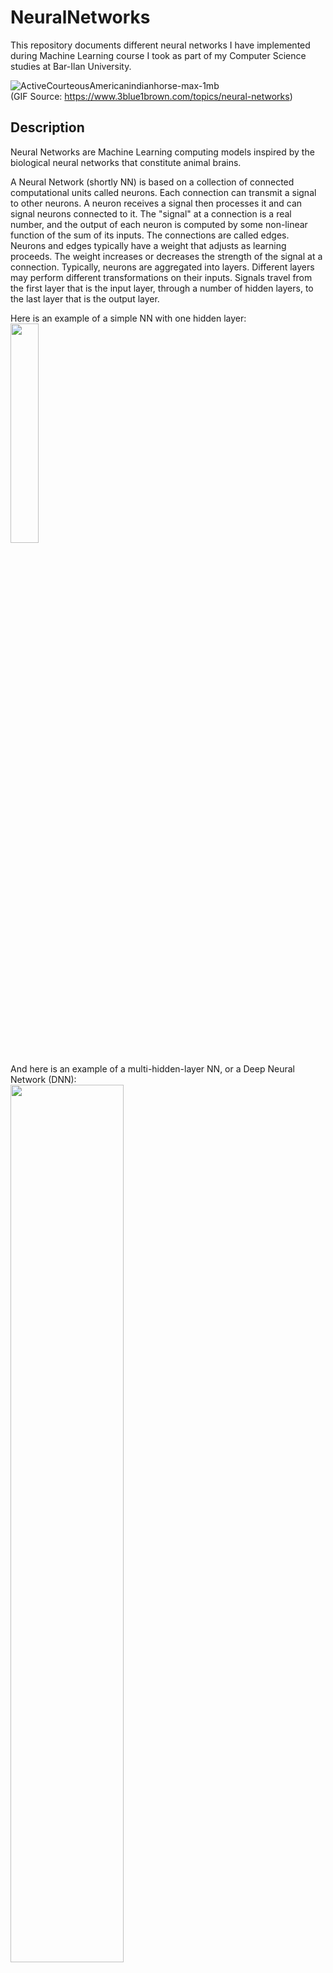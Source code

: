 # NeuralNetworks
This repository documents different neural networks I have implemented during Machine Learning course I took as part of my Computer Science studies at Bar-Ilan University.

![ActiveCourteousAmericanindianhorse-max-1mb](https://user-images.githubusercontent.com/72878018/154795472-e2d8cebc-d516-497c-9e7e-8fa66e2a41d1.gif)  
(GIF Source: https://www.3blue1brown.com/topics/neural-networks)


## Description

Neural Networks are Machine Learning computing models inspired by the biological neural networks that constitute animal brains.

A Neural Network (shortly NN) is based on a collection of connected computational units called neurons. Each connection can transmit a signal to other neurons. A neuron receives a signal then processes it and can signal neurons connected to it. The "signal" at a connection is a real number, and the output of each neuron is computed by some non-linear function of the sum of its inputs. The connections are called edges. Neurons and edges typically have a weight that adjusts as learning proceeds. The weight increases or decreases the strength of the signal at a connection. Typically, neurons are aggregated into layers. Different layers may perform different transformations on their inputs. Signals travel from the first layer that is the input layer, through a number of hidden layers, to the last layer that is the output layer.

Here is an example of a simple NN with one hidden layer:  
<img src=https://user-images.githubusercontent.com/72878018/154792987-ae500000-2500-49ef-a7de-c8497ee20e5c.png width=30% height=30%>

And here is an example of a multi-hidden-layer NN, or a Deep Neural Network (DNN):  
<img src=https://user-images.githubusercontent.com/72878018/154793152-f4f6e957-304f-45ff-a11b-67eaafd57485.png width=60% height=60%>  
Note that the size of each layer (the number of nodes in each layer) can be different.

**Upnext**, I'll explain shortly about system requirements for running the programs, and then we'll discuss three types of NNs:
1. ANN - Artificial Neural Network
2. DNN - Deep Neural Network
3. CNN - Convolutional Neural Network


## Requirements

To run the Neural Networks in this repository, please make sure your system meets the following requirements:
1. **Pyhon 3.6+**. Tested on Python 3.8.
2. **Andconda 3**. A Python distribution that contains many usful libraries. Download: https://www.anaconda.com/products/individual
3. **PyTorch**. An open-source ML framework. Download: https://pytorch.org/get-started/locally/
4. **Python Packages**: numpy,  matplotlib, torch, torchvision, librosa and soundfile.


## ANN - Artificial Neural Network


### Description

In this part, you can find the implementation of my first simple Artificial Neural Network (ANN), implemented manually, without the use of any external packages other than NumPy.

#### Objects
The ANN is trained on a dataset called “MNIST”, which contains grayscale images of 10 handwritten digits from 0 to 9 and the task is to train a classifier that classifies this data. Each image is 28 pixels in height and 28 pixels in width, for a total of 784 pixels. Each pixel has a single pixel-value associated with it, indicating the lightness or darkness of that pixel. This pixel-value is an integer between 0 and 255.

Here is an example of input objects:  
![image](https://user-images.githubusercontent.com/72878018/154794399-53058676-b36a-4f21-b8a7-f0fe0ecff542.png)


#### Labels
The labels are integers from 0 to 9.


### Instructions

1. Download the directory "ANN" from this repo: https://github.com/shlomi1993/NeuralNetworks/tree/main/ANN
2. Inside "ANN/data", extract the zip file "original.zip" to get the following files:
   -  train_x - Train objects. Each object is 28x28 values between 0 and 255.
   -  train_y - Train labels. Each label is an integer between 0 and 9. The i'th label associates with the i'th object.
   -  test_x - Test objects. Their labels needed to be predicted by the ANN.
3. To run the program, navigate to the ANN directory and use the command:
   > python3 ann.py train_x train_y test_x
   
   where the argument x is the path to the x file.

**Important Note:** Running time on the whole dataset probably consumes a lot of time. For debugging purposes, use a portion of the dataset. You can get a similar but smaller dataset by using the python script _data_sampler.py_ from this repo, or by using the reduced dataset from the directory "_ANN\data\reduced_".
  

### Full Report

For further reading about the NN's architecture, hyper-parameters, and loss per epoch, you can read the full report here:  
https://github.com/shlomi1993/NeuralNetworks/blob/main/ANN/ann_report.pdf
  

## DNN - Deep Neural Network


### Description

In this part, you can find my implementation of a multi-layer fully-connected neural network, or Deep Neural Network (DNN) using **PyTorch** package. To run this part, it is necessary to have PyTorch pre-installed on your machine.

#### Objects
The data in this part is called "FashionMNIST" and it contains 10 different categories of clothing. Each image is 28 pixels in height and 28 pixels in width, for a total of 784 pixels. Each pixel has a single pixel-value associated with it, indicating the lightness or darkness of that pixel. This pixel-value is an integer between 0 and 255. 

Here is an example of input objects:  
![image](https://user-images.githubusercontent.com/72878018/154796283-43135c20-8841-4639-8165-6d73a6e1894f.png)

#### Labels
The possible labels are:  
0 - T-shirt/top  
1 - Trouser  
2 - Pullover  
3 - Dress  
4 - Coat  
5 - Sandal  
6 - Shirt  
7 - Sneaker  
8 - Bag  
9 - Ankle boo  

#### DNN Models
This part is divided into two sections:
1. **Experiments:** Implementation of six fully connected deep neural networks models for losses and accuracies tests.
2. **Best Model:** Implementation of a fully connected deep neural network model that obtains accuracy of at least 90%.


### Experiments

In this section, I have implemented six fully connected neural networks models via PyTorch. Each model has different settings and different effects in terms of loss and accuracy.

1. **Model A** - Neural Network with two hidden layers, the first layer is at size of 100 and the second layer is at size of 50. Both layers are followed by ReLU activation function, and the model is trained by **SGD** optimizer.

2. **Model B** - Neural Network with two hidden layers, the first layer is at size of 100 and the second layer is at size of 50. Both layers are followed by ReLU activation function, and this model is trained by **ADAM** optimizer.

3. **Model C - Dropout** – Similar to Model B, but with dropout layers on the output of each hidden layer.

4. **Model D - Batch Normalization** - Similar to Model B, but with Batch Normalization layer before each activation function invocation.

5. **Model E** - Neural Network with five hidden layers at sizes [128, 64, 10, 10, 10] using ReLU activation functions.

6. **Model F** - Neural Network with five hidden layers at sizes [128, 64, 10, 10, 10] using Sigmoid activation functions.

All models use _log_softmax_ as the output of the network and NLL loss function.

**Training:** The models are trained using FashionMNIST dataset for 10 epochs each. The calibration of the hyper-parameters is done by K-Fold Cross-Validation methodology.

**Note:** The main of the program does not run any of the above models/experiments, but you can change it as you wish to run them. I intention behind the models is to examine effects in terms of loss and accuracy per epoch and report them to the attached PDF report file. 


### Best Model

In this section, I have implemented a custom DNN named **Model S** to achieve an accuracy of at least 90%. It consists of two hidden layers, the first is half the size of the input, and the second is a quarter the size of the input. Each layer is followed by ReLU activation function and Batch Normalization, and Drop-out is activated after it. In the end, the DNN returns output through log_softmax function. This model is trained by Adam optimizer as long as the validation accuracy does not converge, and by SGD as long as it converges.

To run the model, follow the instructions below.


### Instructions

1. Download the directory "DNN" from this repo: https://github.com/shlomi1993/NeuralNetworks/tree/main/DNN
2. Inside "DNN/data", extract the zip file "original.zip" to get the following files:
   -  train_x - Train objects. Each object is 28x28 values between 0 and 255.
   -  train_y - Train labels. Each label is an integer between 0 and 9 that represents a clothing item. The i'th label associated with the i'th object.
   -  test_x - Test objects. Their labels needed to be predicted by the DNN.
3. To run the program, navigate to the DNN directory and use the command:
   > python3 dnn.py train_x train_y test_x test_y
   
   where the argument x is the path to the x file. The last argument is a path to a new **output log file**.

**Important Note:** Running time on the whole dataset probably consumes a lot of time. For debugging purposes, use a portion of the dataset. You can get a similar but smaller dataset by using the python script _data_sampler.py_ from this repo, or by using the reduced dataset from the directory "_DNN\data\debug_".
  

### Full Report

For further reading about the NN's architecture, hyper-parameters, and loss/accuracy per epoch, you can read the full report here:  
https://github.com/shlomi1993/NeuralNetworks/blob/main/DNN/dnn_report.pdf


## CNN - Convolutional Neural Network

### Description

In this part, I have implemented a Convolutional Neural Network (CNN)., or Deep Neural Network (DNN) using **PyTorch** package.

![image](https://user-images.githubusercontent.com/72878018/154833685-918b2e21-253d-4fdb-b44c-6f3d3f158678.png)

#### What is Convolution?
> In deep learning, a convolutional neural network (CNN, or ConvNet) is a class of artificial neural network, most commonly applied to analyze visual imagery. They are also known as shift invariant or space invariant artificial neural networks (SIANN), based on the shared-weight architecture of the convolution kernels or filters that slide along input features and provide translation equivariant responses known as feature maps. Counter-intuitively, most convolutional neural networks are only equivariant, as opposed to invariant, to translation. They have applications in image and video recognition, recommender systems, image classification, image segmentation, medical image analysis, natural language processing,[6] brain-computer interfaces, and financial time series.  
(Source: https://en.wikipedia.org/wiki/Convolutional_neural_network)

#### Objects
The CNN model is trained to classify a speech command using speech data. The dataset contains 30 different categories of commands, and the task is to train a classifier that classifies this data. Each speech utterance is ∼1 sec long that can be read by PyTorch dataset reader called _gcommand_loader.py_. 

#### Lables:
Each object can be assign to one of the following labels:  
bed, cat, down, five, go, house, marvin, no, on, right, sheila, stop, tree, up, yes, bird, dog, eight, four, happy, left, nine, off, one, seven, six, three, two, wow, zero


### Instructions

1. Download the directory "CNN" from this repo: https://github.com/shlomi1993/NeuralNetworks/tree/main/CNN
2. Download the dataset from:https://drive.google.com/file/d/1vAyAPNeSwwx499eC9Jb1zAfuqJHs-S4Q/view
   - Note that the dataset is very heavy. For debugging, you can use the reduced dataset from the dictionary: "_CNN/data/data_debug_".
   - The training data is already separated into training and validation.
   - The **training dataset** is in form of a file-system directory that contains different subdirectories named after the labels in the experiment, and each sub-directory contains samples as wav files, corresponding to the name of the directory (which is the label).
   - The **validation dataset** is in the same form as the form of the training dataset.
   - The **test dataset** is in the form of a file-system directory that contains another directory (whose name doesn't matter), that contains test samples as wav files in names that consist of integers only.
3. To run the program, navigate to the CNN directory and use the command:
   > python3 cnn.py data/train data/valid data/test test_y
4. Alternatively, to make the program create plot files, use the command:
   > python ex5.py data/train data/valid data/test test_y --plot
   
   where the argument x is the path to the x file. The last argument is a path to a new **output log file**.

**Important Note:** Running time on the whole dataset probably consumes a lot of time. For debugging purposes, use a portion of the dataset. You can get a similar but smaller dataset by using the reduced dataset from the directory "_CNN\data\data_debug_".
  

### Full Report

For further reading about the NN's architecture, hyper-parameters, and loss/accuracy per epoch, you can read the full report here:  
https://github.com/shlomi1993/NeuralNetworks/blob/main/CNN/report/cnn_report.pdf


## Sources
1. Lecture notes from the Machine Learning course lectures of Professor Yossi Keshet at Bar-Ilan University.
2. Wikipedia: https://www.wikipedia.org/
3. 3Blue1Brown: https://www.3blue1brown.com/topics/neural-networks
